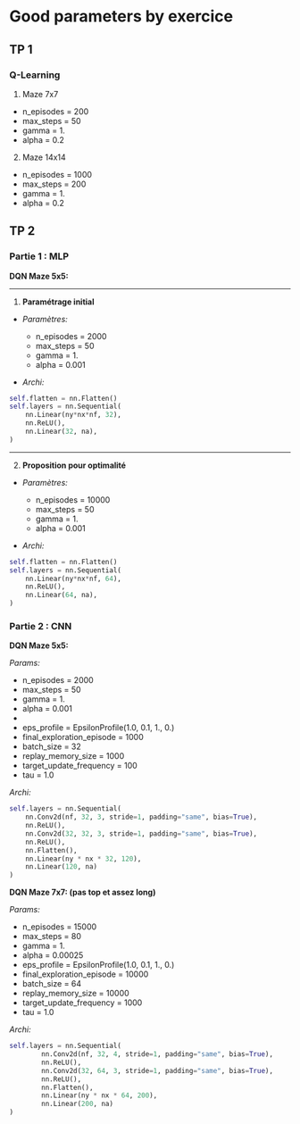 # Good parameters by exercice

## TP 1

### Q-Learning
1. Maze 7x7
- n_episodes = 200
- max_steps = 50
- gamma = 1.
- alpha = 0.2

2. Maze 14x14
- n_episodes = 1000
- max_steps = 200
- gamma = 1.
- alpha = 0.2


## TP 2

### Partie 1 : MLP

**DQN Maze 5x5:** 

----
1. **Paramétrage initial**
- *Paramètres:*
    - n_episodes = 2000
    - max_steps = 50
    - gamma = 1.
    - alpha = 0.001

- *Archi:*

```python
self.flatten = nn.Flatten()
self.layers = nn.Sequential(
    nn.Linear(ny*nx*nf, 32),
    nn.ReLU(),
    nn.Linear(32, na),
)
```
----
2. **Proposition pour optimalité**
- *Paramètres:*
    - n_episodes = 10000
    - max_steps = 50
    - gamma = 1.
    - alpha = 0.001

- *Archi:*

```python
self.flatten = nn.Flatten()
self.layers = nn.Sequential(
    nn.Linear(ny*nx*nf, 64),
    nn.ReLU(),
    nn.Linear(64, na),
)
```


### Partie 2 : CNN

**DQN Maze 5x5:**

*Params:*
- n_episodes = 2000
- max_steps = 50
- gamma = 1.
- alpha = 0.001
- 
- eps_profile = EpsilonProfile(1.0, 0.1, 1., 0.)
- final_exploration_episode = 1000
- batch_size = 32
- replay_memory_size = 1000
- target_update_frequency = 100
- tau = 1.0

*Archi:*

```python
self.layers = nn.Sequential(
    nn.Conv2d(nf, 32, 3, stride=1, padding="same", bias=True),
    nn.ReLU(),
    nn.Conv2d(32, 32, 3, stride=1, padding="same", bias=True),
    nn.ReLU(),
    nn.Flatten(),
    nn.Linear(ny * nx * 32, 120),
    nn.Linear(120, na)
)
```


**DQN Maze 7x7: (pas top et assez long)**

*Params:*
- n_episodes = 15000
- max_steps = 80
- gamma = 1.
- alpha = 0.00025
- eps_profile = EpsilonProfile(1.0, 0.1, 1., 0.)
- final_exploration_episode = 10000
- batch_size = 64
- replay_memory_size = 10000
- target_update_frequency = 1000
- tau = 1.0

*Archi:*

```python
self.layers = nn.Sequential(
        nn.Conv2d(nf, 32, 4, stride=1, padding="same", bias=True),
        nn.ReLU(),
        nn.Conv2d(32, 64, 3, stride=1, padding="same", bias=True),
        nn.ReLU(),
        nn.Flatten(),
        nn.Linear(ny * nx * 64, 200),
        nn.Linear(200, na)
)
```
